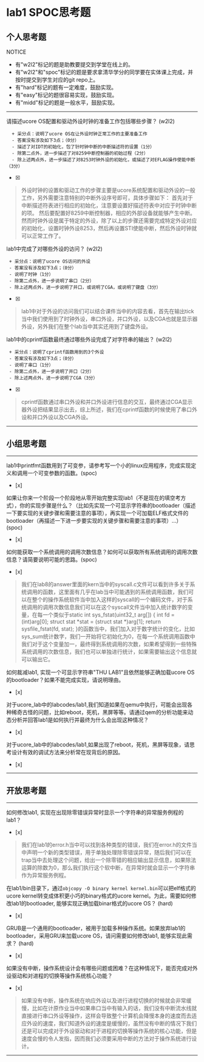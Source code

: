 # lab1 SPOC思考题

## 个人思考题

NOTICE
- 有"w2l2"标记的题是助教要提交到学堂在线上的。
- 有"w2l2"和"spoc"标记的题是要求拿清华学分的同学要在实体课上完成，并按时提交到学生对应的git repo上。
- 有"hard"标记的题有一定难度，鼓励实现。
- 有"easy"标记的题很容易实现，鼓励实现。
- 有"midd"标记的题是一般水平，鼓励实现。
---

请描述ucore OS配置和驱动外设时钟的准备工作包括哪些步骤？ (w2l2)
```
  + 采分点：说明了ucore OS在让外设时钟正常工作的主要准备工作
  - 答案没有涉及如下3点；（0分）
  - 描述了对IDT的初始化，包了针时钟中断的中断描述符的设置（1分）
  - 除第二点外，进一步描述了对8259中断控制器的初始过程（2分）
  - 除上述两点外，进一步描述了对8253时钟外设的初始化，或描述了对EFLAG操作使能中断（3分）
 ```
- [x]  

>  外设时钟的设置和驱动工作的步骤主要是ucore系统配置和驱动外设的一般工作，另外需要注意特别的中断外设序号即可，具体步骤如下：
首先对于中断描述符表进行相应的初始化，注意要设置好描述符表中对应于时钟中断的项。
然后要配置好8259中断控制器，相应的外部设备就能够产生中断。
然而时钟外设是属于特定的外设，除了以上的步骤还需要完成特定外设对应的初始化，设置时钟外设8253，然后再设置STI使能中断，然后外设时钟就可以正常工作了。

lab1中完成了对哪些外设的访问？ (w2l2)
 ```
  + 采分点：说明了ucore OS访问的外设
  - 答案没有涉及如下3点；（0分）
  - 说明了时钟（1分）
  - 除第二点外，进一步说明了串口（2分）
  - 除上述两点外，进一步说明了并口，或说明了CGA，或说明了键盘（3分）
 ```
- [x]  

>  lab1中对于外设的访问我们可以结合课件当中的内容去看，首先在输出tick当中我们使用到了时钟外设，串口外设，并口外设，以及CGA也就是显示器外设，另外我们在整个lab当中其实还用到了键盘外设。

lab1中的cprintf函数最终通过哪些外设完成了对字符串的输出？ (w2l2)
 ```
  + 采分点：说明了cprintf函数用到的3个外设
  - 答案没有涉及如下3点；（0分）
  - 说明了串口（1分）
  - 除第二点外，进一步说明了并口（2分）
  - 除上述两点外，进一步说明了CGA（3分）
 ```
- [x]  

>  cprintf函数通过串口外设和并口外设进行信息的交互，最终通过CGA显示器外设把结果显示出去，综上所述，我们在cprintf函数的时候使用了串口外设和并口外设以及CGA外设。

---

## 小组思考题

---

lab1中printfmt函数用到了可变参，请参考写一个小的linux应用程序，完成实现定义和调用一个可变参数的函数。(spoc)
- [x]  



如果让你来一个阶段一个阶段地从零开始完整实现lab1（不是现在的填空考方式），你的实现步骤是什么？（比如先实现一个可显示字符串的bootloader（描述一下要实现的关键步骤和需要注意的事项），再实现一个可加载ELF格式文件的bootloader（再描述一下进一步要实现的关键步骤和需要注意的事项）...） (spoc)
- [x]  

> 


如何能获取一个系统调用的调用次数信息？如何可以获取所有系统调用的调用次数信息？请简要说明可能的思路。(spoc)
- [x]  

> 我们在lab8的answer里面的kern当中的syscall.c文件可以看到许多关于系统调用的函数，这里面有几乎在lab当中可能遇到的系统调用函数，我们可以在整个的操作系统软件当中加入这样的syscall的一个编码文件，对于系统调用的调用次数信息我们可以在这个syscall文件当中加入统计数字的变量，在每一个类似于static int
sys_fstat(uint32_t arg[]) {
    int fd = (int)arg[0];
    struct stat *stat = (struct stat *)arg[1];
    return sysfile_fstat(fd, stat);
}的函数当中，我们加入对于数字统计的变化，比如sys_sum统计数字，我们一开始将它初始化为0，在每一个系统调用函数中我们对于这个变量加一，最终得到系统调用的次数，如果希望得到一些特殊系统调用的次数信息，我们也可以单独进行统计，如果需要输出这个信息就可以输出它。

如何裁减lab1, 实现一个可显示字符串"THU LAB1"且依然能够正确加载ucore OS的bootloader？如果不能完成实现，请说明理由。
- [x]  

> 

对于ucore_lab中的labcodes/lab1,我们知道如果在qemu中执行，可能会出现各种稀奇古怪的问题，比如reboot，死机，黑屏等等。请通过qem的分析功能来动态分析并回答lab1是如何执行并最终为什么会出现这种情况？
- [x]  

> 

对于ucore_lab中的labcodes/lab1,如果出现了reboot，死机，黑屏等现象，请思考设计有效的调试方法来分析常在现背后的原因。
- [x]  

> 

---

## 开放思考题

---

如何修改lab1, 实现在出现除零错误异常时显示一个字符串的异常服务例程的lab1？
- [x]  

> 我们在lab1的error.h当中可以找到各种类型的错误，我们在error.h的文件当中声明一个新的类型错误，用于单独处理除零错误异常，随后我们可以在trap当中去处理这个问题，给出一个除零错的相应输出显示信息，如果除法运算的除数为0，那么我们执行这个软中断，在异常时就会显示一个字符串作为异常服务例程。


在lab1/bin目录下，通过`objcopy -O binary kernel kernel.bin`可以把elf格式的ucore kernel转变成体积更小巧的binary格式的ucore kernel。为此，需要如何修改lab1的bootloader, 能够实现正确加载binar格式的ucore OS？ (hard)
- [x]  

>

GRUB是一个通用的bootloader，被用于加载多种操作系统。如果放弃lab1的bootloader，采用GRU来加载ucore OS，请问需要如何修改lab1, 能够实现此需求？ (hard)
- [x]  

>


如果没有中断，操作系统设计会有哪些问题或困难？在这种情况下，能否完成对外设驱动和对进程的切换等操作系统核心功能？
- [x]  

>  如果没有中断，操作系统在响应外设以及进行进程切换的时候就会非常缓慢，比如在计原作业当中如果串口当中有输入的话，我们没有中断流水线就直接进行串口外设等操作，这样会导致整个计算机会降慢本身的速度而去适应外设的速度，我们知道外设的速度是缓慢的，虽然没有中断的情况下我们还是可以完成对于外设驱动和对于进程的切换等操作系统的核心功能，但是速度会慢的令人发指，因而我们必须要采用中断的方法对于操作系统进行设计。

---
